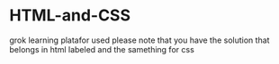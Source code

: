 # HTML-and-CSS
grok learning platafor used
please note that you have the solution that belongs in html labeled and the samething for css

